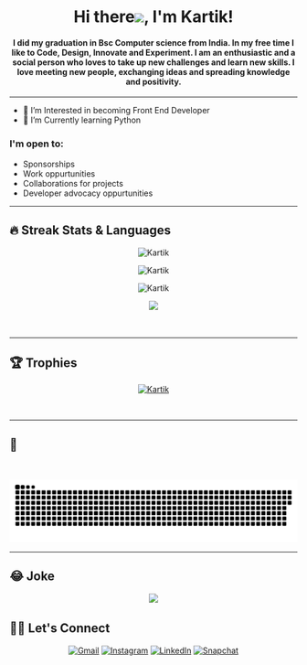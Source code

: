 <h1 align="center">Hi there<img src="https://media.giphy.com/media/hvRJCLFzcasrR4ia7z/giphy.gif" width="35">, I'm Kartik! </h1>

<h4 align="center">
I did my graduation in Bsc Computer science from India. In my free time I like to Code, Design, Innovate and Experiment. I am an enthusiastic and a social person who loves to take up new challenges and learn new skills. I love meeting new people, exchanging ideas and spreading knowledge and positivity.
</h4>

<hr></hr>

- 👀 I’m Interested in becoming Front End Developer
- 🌱 I’m Currently learning Python

### I'm open to:
- Sponsorships 
- Work oppurtunities
- Collaborations for projects
- Developer advocacy oppurtunities 

<hr></hr>

## 🔥 Streak Stats & Languages
<p align="center"><img src=https://github-readme-stats.vercel.app/api?username=Kartik02&theme=highcontrast&show_icons=true&count_private=true alt="Kartik" /></p>
<p align="center"><img src="https://github-readme-streak-stats.herokuapp.com/?user=Kartik02&theme=algolia" alt="Kartik" /></p>
<p align="center"><img src="https://github-readme-stats.vercel.app/api/top-langs/?username=Kartik02&theme=algolia&layout=compact" alt="Kartik" /></p> 
<p align="center"><img src=https://komarev.com/ghpvc/?username=Kartik02 /></p>
<br>
<hr/>

## 🏆 Trophies
<p align="center"> <a href="https://github.com/Kartik02"><img
      src="https://github-profile-trophy.vercel.app/?username=Kartik02&row=1&column=6&theme=algolia" alt="Kartik" /></a>  </p>

<br>
<hr/>

## 🐍
  <br>
  <p align="center">
  <img src="https://raw.githubusercontent.com/jaypavasiya/jaypavasiya/output/github-contribution-grid-snake-dark.svg" alt="snake"></center>
</p>

<hr/>

## 😂 Joke
<div align="center">
<img src='https://readme-jokes.vercel.app/api?hideBorder&theme=tokyonight' />
</div>

## 🙋‍♀️ Let's Connect
<p align="center">
  <a href="mailto:kartikpoojari29@gmail.com"><img src="https://img.icons8.com/bubbles/50/000000/gmail.png" title='Gmail' alt="Gmail"/></a>
  <a href="https://instagram.com/kartik._______"><img src="https://img.icons8.com/bubbles/50/000000/instagram.png" title='Instagram' alt="Instagram"/></a>
  <a href="https://https://www.linkedin.com/in/kartik-poojari-7a5246250/"><img src="https://img.icons8.com/bubbles/50/000000/linkedin.png" title='LinkedIn' alt="LinkedIn"/></a>
  <a href="https://www.snapchat.com/add/kartikpoojari22?share_id=4XIGp035UsA&locale=en-US"><img src="https://img.icons8.com/bubbles/50/000000/snapchat.png" title='Snapchat' alt="Snapchat"/></a>
  
</p>
